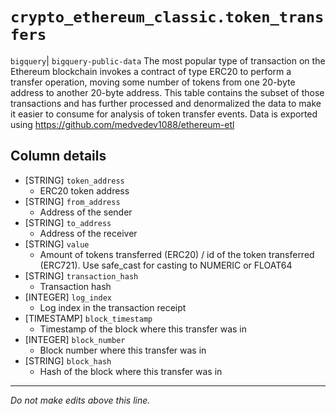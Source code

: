 # `crypto_ethereum_classic.token_transfers`
`bigquery`| `bigquery-public-data`
The most popular type of transaction on the Ethereum blockchain invokes a contract of type ERC20 to perform a transfer operation, moving some number of tokens from one 20-byte address to another 20-byte address.
This table contains the subset of those transactions and has further processed and denormalized the data to make it easier to consume for analysis of token transfer events.
Data is exported using https://github.com/medvedev1088/ethereum-etl


## Column details
* [STRING]    `token_address`
  - ERC20 token address
* [STRING]    `from_address`
  - Address of the sender
* [STRING]    `to_address`
  - Address of the receiver
* [STRING]    `value`
  - Amount of tokens transferred (ERC20) / id of the token transferred (ERC721). Use safe_cast for casting to NUMERIC or FLOAT64
* [STRING]    `transaction_hash`
  - Transaction hash
* [INTEGER]   `log_index`
  - Log index in the transaction receipt
* [TIMESTAMP] `block_timestamp`
  - Timestamp of the block where this transfer was in
* [INTEGER]   `block_number`
  - Block number where this transfer was in
* [STRING]    `block_hash`
  - Hash of the block where this transfer was in

-------------------------------------------------------------------------------
*Do not make edits above this line.*
